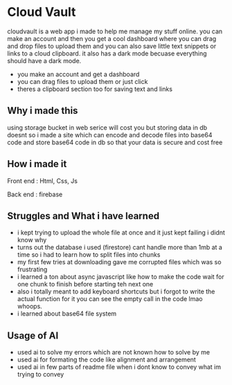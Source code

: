 # Cloud Vault

cloudvault is a web app i made to help me manage my stuff online. you can make an account and then you get a cool dashboard where you can drag and drop files to upload them and you can also save little text snippets or links to a cloud clipboard. it also has a dark mode becuase everything should have a dark mode.

* you make an account and get a dashboard
* you can drag files to upload them or just click
* theres a clipboard section too for saving text and links

## Why i made this

using storage bucket in web serice will cost you but storing data in db doesnt so i made a site which can encode and decode files into base64 code
and store base64 code in db so that your data is secure and cost free 

## How i made it

Front end : Html, Css, Js

Back end : firebase

## Struggles and What i have learned

* i kept trying to upload the whole file at once and it just kept failing i didnt know why
* turns out the database i used (firestore) cant handle more than 1mb at a time so i had to learn how to split files into chunks
* my first few tries at downloading gave me corrupted files which was so frustrating
* i learned a ton about async javascript like how to make the code wait for one chunk to finish before starting teh next one
* also i totally meant to add keyboard shortcuts but i forgot to write the actual function for it you can see the empty call in the code lmao whoops.
* i learned about base64 file system

## Usage of AI
* used ai to solve my errors which are not known how to solve by me
* used ai for formating the code like alignment and arrangement
* used ai in few parts of readme file when i dont know to convey what im trying to convey
